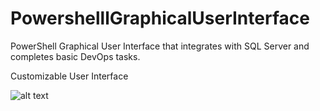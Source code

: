# PowershelllGraphicalUserInterface
PowerShell Graphical User Interface that integrates with SQL Server and completes basic DevOps tasks. 

Customizable User Interface

![alt text](https://github.com/FrostyDesigner/PowershellGraphicalUserInterface/blob/main/DevOpsPalette1.png)

